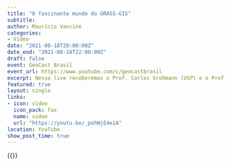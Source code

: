 ```yaml
---
title: "O fascinante mundo do GRASS-GIS"
subtitle: 
author: Maurício Vancine
categories:
- Vídeo
date: "2021-08-18T20:00:00Z"
date_end: "2021-08-18T22:00:00Z"
draft: false
event: GeoCast Brasil
event_url: https://www.youtube.com/c/geocastbrasil
excerpt: Nessa live receberemos o Prof. Carlos Grohmann (USP) e o Prof. Milton Cezar Ribeiro (UNESP-Rio Claro) para falarem um pouco sobre o software GRASS-GIS. 
featured: true
layout: single
links:
- icon: video
  icon_pack: fas
  name: video
  url: "https://youtu.be/_pohWjE4eiA"
location: YouTube
show_post_time: true
---
```


{{<youtube _pohWjE4eiA>}}
